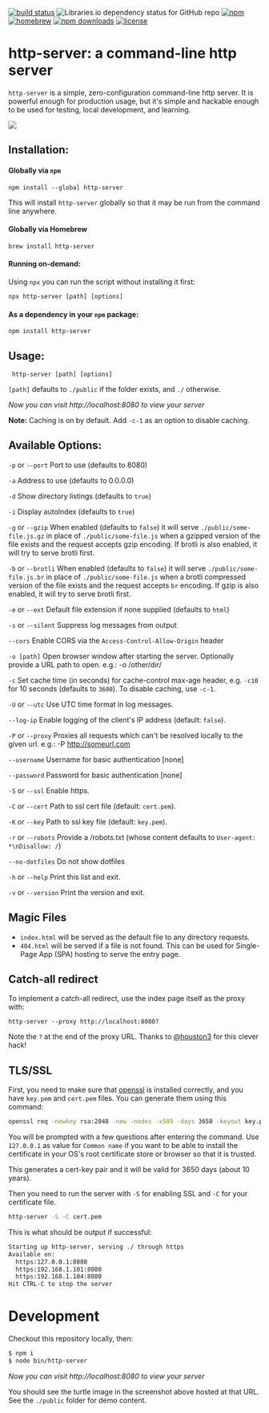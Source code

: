 [![build status](https://img.shields.io/travis/http-party/http-server.svg?style=flat-square)](https://travis-ci.org/http-party/http-server)
![Libraries.io dependency status for GitHub repo](https://img.shields.io/librariesio/github/http-party/http-server?style=flat-square)
[![npm](https://img.shields.io/npm/v/http-server.svg?style=flat-square)](https://www.npmjs.com/package/http-server) [![homebrew](https://img.shields.io/homebrew/v/http-server?style=flat-square)](https://formulae.brew.sh/formula/http-server) [![npm downloads](https://img.shields.io/npm/dm/http-server?color=blue&label=npm%20downloads&style=flat-square)](https://www.npmjs.com/package/http-server)
[![license](https://img.shields.io/github/license/http-party/http-server.svg?style=flat-square)](https://github.com/http-party/http-server)

# http-server: a command-line http server

`http-server` is a simple, zero-configuration command-line http server.  It is powerful enough for production usage, but it's simple and hackable enough to be used for testing, local development, and learning.

![](https://github.com/nodeapps/http-server/raw/master/screenshots/public.png)

## Installation:

#### Globally via `npm`

    npm install --global http-server

This will install `http-server` globally so that it may be run from the command line anywhere.

#### Globally via Homebrew

    brew install http-server

#### Running on-demand:

Using `npx` you can run the script without installing it first:

    npx http-server [path] [options]
     
#### As a dependency in your `npm` package:

    npm install http-server

## Usage:

     http-server [path] [options]

`[path]` defaults to `./public` if the folder exists, and `./` otherwise.

*Now you can visit http://localhost:8080 to view your server*

**Note:** Caching is on by default. Add `-c-1` as an option to disable caching.

## Available Options:

`-p` or `--port` Port to use (defaults to 8080)

`-a` Address to use (defaults to 0.0.0.0)

`-d` Show directory listings (defaults to `true`)

`-i` Display autoIndex (defaults to `true`)

`-g` or `--gzip` When enabled (defaults to `false`) it will serve `./public/some-file.js.gz` in place of `./public/some-file.js` when a gzipped version of the file exists and the request accepts gzip encoding. If brotli is also enabled, it will try to serve brotli first.

`-b` or `--brotli` When enabled (defaults to `false`) it will serve `./public/some-file.js.br` in place of `./public/some-file.js` when a brotli compressed version of the file exists and the request accepts `br` encoding. If gzip is also enabled, it will try to serve brotli first.

`-e` or `--ext` Default file extension if none supplied (defaults to `html`)

`-s` or `--silent` Suppress log messages from output

`--cors` Enable CORS via the `Access-Control-Allow-Origin` header

`-o [path]` Open browser window after starting the server. Optionally provide a URL path to open. e.g.: -o /other/dir/

`-c` Set cache time (in seconds) for cache-control max-age header, e.g. `-c10` for 10 seconds (defaults to `3600`). To disable caching, use `-c-1`.

`-U` or `--utc` Use UTC time format in log messages.

`--log-ip` Enable logging of the client's IP address (default: `false`).

`-P` or `--proxy` Proxies all requests which can't be resolved locally to the given url. e.g.: -P http://someurl.com

`--username` Username for basic authentication [none]

`--password` Password for basic authentication [none]

`-S` or `--ssl` Enable https.

`-C` or `--cert` Path to ssl cert file (default: `cert.pem`).

`-K` or `--key` Path to ssl key file (default: `key.pem`).

`-r` or `--robots` Provide a /robots.txt (whose content defaults to `User-agent: *\nDisallow: /`)

`--no-dotfiles` Do not show dotfiles

`-h` or `--help` Print this list and exit.

`-v` or `--version` Print the version and exit.

## Magic Files

- `index.html` will be served as the default file to any directory requests.
- `404.html` will be served if a file is not found. This can be used for Single-Page App (SPA) hosting to serve the entry page.

## Catch-all redirect

To implement a catch-all redirect, use the index page itself as the proxy with:

```
http-server --proxy http://localhost:8080?
```

Note the `?` at the end of the proxy URL. Thanks to [@houston3](https://github.com/houston3) for this clever hack!

## TLS/SSL

First, you need to make sure that [openssl](https://github.com/openssl/openssl) is installed correctly, and you have `key.pem` and `cert.pem` files. You can generate them using this command:

``` sh
openssl req -newkey rsa:2048 -new -nodes -x509 -days 3650 -keyout key.pem -out cert.pem
```

You will be prompted with a few questions after entering the command. Use `127.0.0.1` as value for `Common name` if you want to be able to install the certificate in your OS's root certificate store or browser so that it is trusted.

This generates a cert-key pair and it will be valid for 3650 days (about 10 years).

Then you need to run the server with `-S` for enabling SSL and `-C` for your certificate file.

``` sh
http-server -S -C cert.pem
```

This is what should be output if successful:

``` sh
Starting up http-server, serving ./ through https
Available on:
  https:127.0.0.1:8080
  https:192.168.1.101:8080
  https:192.168.1.104:8080
Hit CTRL-C to stop the server
```

# Development

Checkout this repository locally, then:

```sh
$ npm i
$ node bin/http-server
```

*Now you can visit http://localhost:8080 to view your server*

You should see the turtle image in the screenshot above hosted at that URL. See
the `./public` folder for demo content.

